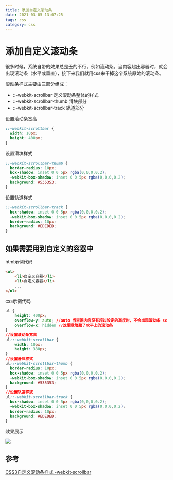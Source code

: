 ```yaml
---
title: 添加自定义滚动条
date: 2021-03-05 13:07:25
tags: css
category: css
---
```

# 添加自定义滚动条

很多时候，系统自带的效果总是丑的不行，例如滚动条。当内容超出容器时，就会出现滚动条（水平或垂直），接下来我们就用css来干掉这个系统原始的滚动条。

滚动条样式主要由三部分组成：

* ::-webkit-scrollbar	定义滚动条整体的样式
* ::-webkit-scrollbar-thumb 滑块部分
* ::-webkit-scrollbar-track  轨道部分

设置滚动条宽高

```css
::-webkit-scrollbar {
  width: 10px;
  height: 400px;
}
```

设置滑块样式

```css
::-webkit-scrollbar-thumb {
  border-radius: 10px;
  box-shadow: inset 0 0 5px rgba(0,0,0,0.2);
  -webkit-box-shadow: inset 0 0 5px rgba(0,0,0,0.2);
  background: #535353;
}
```

设置轨道样式

```css
::-webkit-scrollbar-track {
  box-shadow: inset 0 0 5px rgba(0,0,0,0.2);
  -webkit-box-shadow: inset 0 0 5px rgba(0,0,0,0.2);
  border-radius: 10px;
  background: #EDEDED;
}
```

## 如果需要用到自定义的容器中 

html示例代码

```html
<ul>
    <li>自定义容器</li>
    <li>自定义容器</li>
    ...
</ul>
```

css示例代码

```css
ul {
    height: 400px;
    overflow-y: auto; //auto 当容器内容没有超过设定的高度时，不会出现滚动条 scroll 不管有无内容都会出现滚动条 
    overflow-x: hidden //这里我隐藏了水平上的滚动条
}
//设置滚动条宽高
ul::-webkit-scrollbar {
    width: 10px;
    height: 380px;
}
//设置滑块样式
ul::-webkit-scrollbar-thumb {
  border-radius: 10px;
  box-shadow: inset 0 0 5px rgba(0,0,0,0.2);
  -webkit-box-shadow: inset 0 0 5px rgba(0,0,0,0.2);
  background: #535353;
}
//设置轨道样式
ul::-webkit-scrollbar-track {
  box-shadow: inset 0 0 5px rgba(0,0,0,0.2);
  -webkit-box-shadow: inset 0 0 5px rgba(0,0,0,0.2);
  border-radius: 10px;
  background: #EDEDED;
}

```

效果展示

![](/img/self-define-scroller.png)

## 参考

[CSS3自定义滚动条样式 -webkit-scrollbar](https://www.cnblogs.com/lfhy/p/6796653.html)

